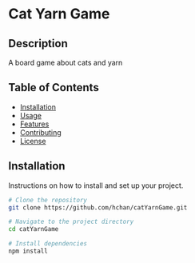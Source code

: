 # Cat Yarn Game

## Description
A board game about cats and yarn

## Table of Contents
- [Installation](#installation)
- [Usage](#usage)
- [Features](#features)
- [Contributing](#contributing)
- [License](#license)

## Installation
Instructions on how to install and set up your project.

```sh
# Clone the repository
git clone https://github.com/hchan/catYarnGame.git

# Navigate to the project directory
cd catYarnGame

# Install dependencies
npm install